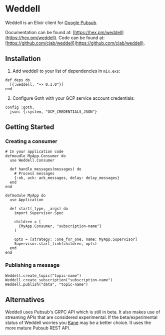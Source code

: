# Weddell

Weddell is an Elixir client for [Google Pubsub](https://cloud.google.com/pubsub/).

Documentation can be found at: [https://hex.pm/weddell](https://hex.pm/weddell).
Code can be found at: [https://github.com/cjab/weddell](https://github.com/cjab/weddell).

## Installation

1) Add weddell to your list of dependencies in `mix.exs`:

```
def deps do
  [{:weddell, "~> 0.1.0"}]
end
```

2) Configure Goth with your GCP service account credentials:

```
config :goth,
  json: {:system, "GCP_CREDENTIALS_JSON"}
```

## Getting Started

### Creating a consumer

```
# In your application code
defmoudle MyApp.Consumer do
  use Weddell.Consumer

  def handle_messages(messages) do
    # Process messages
    {:ok, ack: ack_messages, delay: delay_messages}
  end
end

defmodule MyApp do
  use Application

  def start(_type, _args) do
    import Supervisor.Spec

    children = [
      {MyApp.Consumer, "subscription-name"}
    ]

    opts = [strategy: :one_for_one, name: MyApp.Supervisor]
    Supervisor.start_link(children, opts)
  end
end
```

### Publishing a message

```
Weddell.create_topic("topic-name")
Weddell.create_subscription("subscription-name")
Weddell.publish("data", "topic-name")
```

## Alternatives

Weddell uses Pubsub's GRPC API which is still in beta. It also
makes use of streaming APIs that are considered experimental. If the
beta/experimental status of Weddell worries you [Kane](https://github.com/peburrows/kane)
may be a better choice. It uses the more mature Pubsub REST API.
